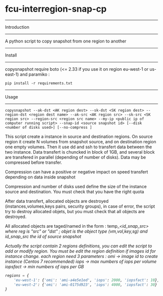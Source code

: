 # fcu-interregion-snap-cp

************
Introduction
************
A python script to copy snapshot from one region to another

********
Install
********

copysnapshot require boto (<= 2.33 if you use it on region eu-west-1 or us-east-1) and paramiko :
```shell
pip install -r requirements.txt
```

******
Usage
******
```shell
copysnapshot --ak-dst <AK region dest> --sk-dst <SK region dest> --region-dst <region dest name> --ak-src <AK region src> --sk-src <SK region src> --region-src <region src name> --my-ip <public ip of computer running script> --snap-id <source snapshot id> [--disk <number of disks used>] [--no-compress ]
```

This script create a instance in source and destination regions. On source region it create N volumes from snapshot source,
 and on destination region one empty volumes. Then it use dd and ssh to transfert data between the two instance.
Data transfert is chuncked in block of 1GB, and several block are transfered in parallel (depending of number of disks).
Data may be compressed before transfer.

Compression can have a positive or negative impact on speed transfert depending on data inside snapshot

Compression and number of disks used define the size of the instance source and destination. You must check that you have the right quota

After data transfert, allocated objects are destroyed (instances,volumes,keys pairs, security groups), in case of error, 
the script try to destroy allocated objets, but you must check that all objects are destroyed. 

All allocated objects are taged/named in the form : temp_<reg>_<object>_<id_snap_src> where reg is "src" or "dst" ; objet is the object type
(vm,vol,key,sg) and id_snap_src the id of source snapshot

Actually the script contain 2 regions definitions, you can edit the script to add or modify region. 
You must be edit the region definition if images id for instance change. each region need 3 parameters : 
  omi -> image id to create instance (Centos 7 recommended) 
  iops -> max numbers of iops per volume
  iopsfact -> min numbers of iops per GB

```python
regions = {
    'eu-west-1': {'omi': 'ami-a4e5e1ed', 'iops': 2000, 'iopsfact': 10},
    'eu-west-2': {'omi': 'ami-0175d923', 'iops': 4000, 'iopsfact': 30}
}
```

